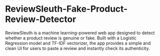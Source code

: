 # ReviewSleuth-Fake-Product-Review-Detector
ReviewSleuth is a machine learning-powered web app designed to detect whether a product review is genuine or fake. Built with a Logistic Regression model and TF-IDF vectorizer, the app provides a simple and clean UI for users to paste a review and instantly check its authenticity.
